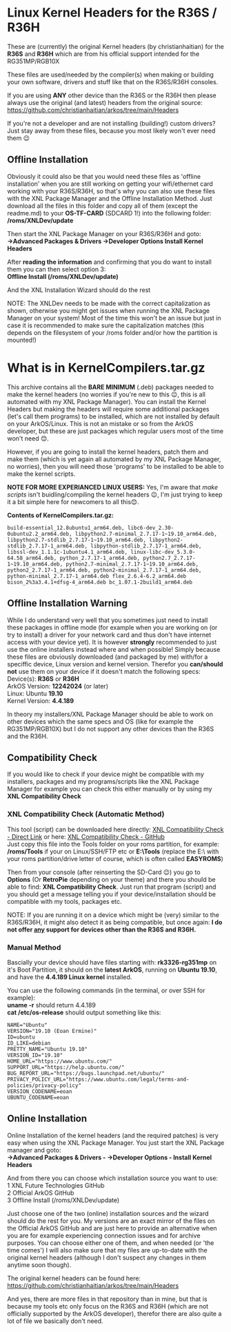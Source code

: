 # Linux Kernel Headers for the R36S / R36H
These are (currently) the original Kernel headers (by christianhaitian) for the <strong>R36S</strong> and <strong>R36H</strong> which are from his official support intended for the RG351MP/RGB10X  

These files are used/needed by the compiler(s) when making or building your own software, drivers and stuff like that on the R36S/R36H consoles.  

If you are using <strong>ANY</strong> other device than the R36S or the R36H then please always use the original (and latest) headers from the original source:
https://github.com/christianhaitian/arkos/tree/main/Headers  

If you're not a developer and are not installing (building!) custom drivers? Just stay away from these files, because you most likely won't ever need them 😉  

## Offline Installation
Obviously it could also be that you would need these files as 'offline installation' when you are still working on getting your wifi/ethernet card working with your R36S/R36H, so that's why you can also use these files with the XNL Package Manager and the Offline Installation Method. Just download all the files in this folder and copy all of them (except the readme.md) to your <strong>OS-TF-CARD</strong> (SDCARD 1!) into the following folder: <strong>/roms/XNLDev/update</strong>  

Then start the XNL Package Manager on your R36S/R36H and goto:  
<strong>->Advanced Packages & Drivers ->Developer Options  Install Kernel Headers</strong>

After <strong>reading the information</strong> and confirming that you do want to install them you can then select option 3:  
<strong>Offline Install (/roms/XNLDev/update)</strong>
  
And the XNL Installation Wizard should do the rest
  
NOTE: The XNLDev needs to be made with the correct capitalization as shown, otherwise you might get issues when running the XNL Package Manager on your system! Most of the time this won't be an issue but just in case it is recommended to make sure the capitalization matches (this depends on the filesystem of your /roms folder and/or how the partition is mounted!)

# What is in KernelCompilers.tar.gz
This archive contains all the <strong>BARE MINIMUM</strong> (.deb) packages needed to make the kernel headers (no worries if you're new to this 😉, this is all automated with my XNL Package Manager). You can install the Kernel Headers but making the headers will require some additional packages (let's call them programs) to be installed, which are not installed by default on your ArkOS/Linux. This is not an mistake or so from the ArkOS developer, but these are just packages which regular users most of the time won't need 😊.  
  
However, if you are going to install the kernel headers, patch them and make them (which is yet again all automated by my XNL Package Manager, no worries), then you will need those 'programs' to be installed to be able to make the kernel scripts.  
  
<strong>NOTE FOR MORE EXPERIANCED LINUX USERS:</strong> Yes, I'm aware that *make scripts* isn't buidling/compiling the kernel headers 😉, I'm just trying to keep it a bit simple here for newcomers to all this😊.  

<strong>Contents of KernelCompilers.tar.gz:</strong>  
```
build-essential_12.8ubuntu1_arm64.deb, libc6-dev_2.30-0ubuntu2.2_arm64.deb, libpython2.7-minimal_2.7.17-1~19.10_arm64.deb, libpython2.7-stdlib_2.7.17-1~19.10_arm64.deb, libpython2-stdlib_2.7.17-1_arm64.deb, libpython-stdlib_2.7.17-1_arm64.deb, libssl-dev_1.1.1c-1ubuntu4.1_arm64.deb, linux-libc-dev_5.3.0-64.58_arm64.deb, python_2.7.17-1_arm64.deb, python2.7_2.7.17-1~19.10_arm64.deb, python2.7-minimal_2.7.17-1~19.10_arm64.deb, python2_2.7.17-1_arm64.deb, python2-minimal_2.7.17-1_arm64.deb, python-minimal_2.7.17-1_arm64.deb flex_2.6.4-6.2_arm64.deb bison_2%3a3.4.1+dfsg-4_arm64.deb bc_1.07.1-2build1_arm64.deb  
```

## Offline Installation Warning
While I do understand very well that you sometimes just need to install these packages in offline mode (for example when you are working on (or try to install) a driver for your network card and thus don't have internet access with your device yet). It is however <strong>strongly</strong> recommended to just use the online installers instead where and when possible! Simply because these files are obviously downloaded (and packaged by me) with/for a speciffic device, Linux version and kernel version. Therefor you <strong>can/should not</strong> use them on your device if it doesn't match the following specs:  
Device(s): <strong>R36S</strong> or <strong>R36H</strong>  
ArkOS Version: <strong>12242024</strong> (or later)  
Linux: Ubuntu <strong>19.10</strong>  
Kernel Version: <strong>4.4.189</strong>  
  
In theory my installers/XNL Package Manager should be able to work on other devices which the same specs and OS (like for example the RG351MP/RGB10X) but I do not support any other devices than the R36S and the R36H.  

## Compatibility Check
If you would like to check if your device might be compatible with my installers, packages and my programs/scripts like the XNL Package Manager for example you can check this either manually or by using my <strong>XNL Compatibility Check</strong>  

### XNL Compatibility Check (Automatic Method)
This tool (script) can be downloaded here directly: [XNL Compatibility Check - Direct Link](https://www.teamxnl.com/R36-XCC) or here: [XNL Compatibility Check - GitHub](https://github.com/XNLFutureTechnologies/XNL_R36_Compatibility_Check)   
Just copy this file into the Tools folder on your roms partition, for example: <strong>/roms/Tools</strong> if your on Linux/SSH/FTP etc or <strong>E:\Tools</strong> (replace the E:\ with your roms partition/drive letter of course, which is often called <strong>EASYROMS</strong>)  
  
Then from your console (after reinserting the SD-Card 😉) you go to <strong>Options</strong> (Or <strong>RetroPie</strong> depending on your theme) and there you should be able to find: <strong>XNL Compatibility Check</strong>. Just run that program (script) and you should get a message telling you if your device/installation should be compatible with my tools, packages etc.  
  
NOTE: If you are running it on a device which might be (very) similar to the R36S/R36H, it might also detect it as being compatible, but once again: <strong>I do not offer <u>any</u> support for devices other than the R36S and R36H.</strong>  

### Manual Method
Bascially your device should have files starting with: <strong>rk3326-rg351mp</strong> on it's Boot Partition, it should on the <strong>latest ArkOS</strong>, running on <strong>Ubuntu 19.10</strong>, and have the <strong>4.4.189 Linux kernel</strong> installed.  

You can use the following commands (in the terminal, or over SSH for example):  
<strong>uname -r</strong> should return 4.4.189  
<strong>cat /etc/os-release</strong> should output something like this:  
```
NAME="Ubuntu"
VERSION="19.10 (Eoan Ermine)"
ID=ubuntu
ID_LIKE=debian
PRETTY_NAME="Ubuntu 19.10"
VERSION_ID="19.10"
HOME_URL="https://www.ubuntu.com/"
SUPPORT_URL="https://help.ubuntu.com/"
BUG_REPORT_URL="https://bugs.launchpad.net/ubuntu/"
PRIVACY_POLICY_URL="https://www.ubuntu.com/legal/terms-and-policies/privacy-policy"
VERSION_CODENAME=eoan
UBUNTU_CODENAME=eoan
```

## Online Installation
Online Installation of the kernel headers (and the required patches) is very easy when using the XNL Package Manager. You just start the XNL Package manager and goto:  
<strong>->Advanced Packages & Drivers - ->Developer Options - Install Kernel Headers</strong>

And from there you can choose which installation source you want to use:  
1 XNL Future Technologies GitHub  
2 Official ArkOS GitHub  
3 Offline Install (/roms/XNLDev/update)  
  
Just choose one of the two (online) installation sources and the wizard should do the rest for you. My versions are an exact mirror of the files on the Official ArkOS GitHub and are just here to provide an alternative when you are for example experiencing connection issues and for archive purposes. You can choose either one of them, and when needed (or 'the time comes') I will also make sure that my files are up-to-date with the original kernel headers (although I don't suspect any changes in them anytime soon though).  

The original kernel headers can be found here: https://github.com/christianhaitian/arkos/tree/main/Headers  

And yes, there are more files in that repository than in mine, but that is because my tools etc only focus on the R36S and R36H (which are not officially supported by the ArkOS developer), therefor there are also quite a lot of file we basically don't need.
